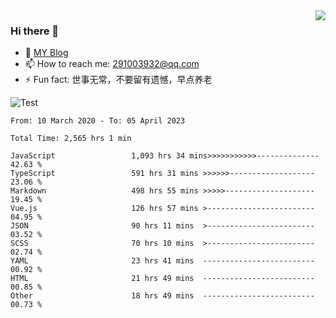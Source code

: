 <img align='right' src='https://github-readme-stats.vercel.app/api?username=niaogege&show_icons=true&theme=radical'/>

### Hi there 👋

- 🌱 [MY Blog](https://bythewayer.com/)
- 📫 How to reach me: 291003932@qq.com
- ⚡ Fun fact:  世事无常，不要留有遗憾，早点养老

![Test](https://github-readme-stats.vercel.app/api/top-langs/?username=niaogege&layout=compact)

<!--START_SECTION:waka-->

```text
From: 10 March 2020 - To: 05 April 2023

Total Time: 2,565 hrs 1 min

JavaScript                 1,093 hrs 34 mins>>>>>>>>>>>--------------   42.63 %
TypeScript                 591 hrs 31 mins >>>>>>-------------------   23.06 %
Markdown                   498 hrs 55 mins >>>>>--------------------   19.45 %
Vue.js                     126 hrs 57 mins >------------------------   04.95 %
JSON                       90 hrs 11 mins  >------------------------   03.52 %
SCSS                       70 hrs 10 mins  >------------------------   02.74 %
YAML                       23 hrs 41 mins  -------------------------   00.92 %
HTML                       21 hrs 49 mins  -------------------------   00.85 %
Other                      18 hrs 49 mins  -------------------------   00.73 %
```

<!--END_SECTION:waka-->
